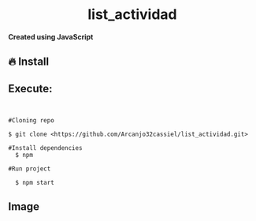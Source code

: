 <h1 align="center"> list_actividad</h1>

#### Created using JavaScript
##  🔥 Install

## Execute:

```shell


#Cloning repo

$ git clone <https://github.com/Arcanjo32cassiel/list_actividad.git>

#Install dependencies 
  $ npm
  
#Run project

  $ npm start
```
## Image
<div align="center"></div>
